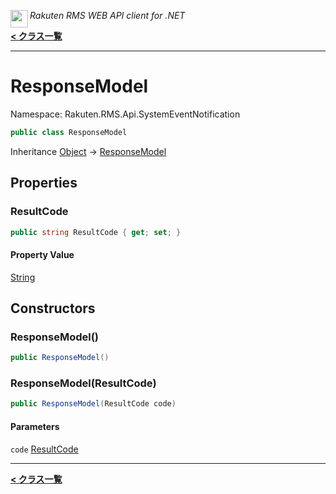 <img align="left" style="height: 2em;" src="https://webservice.rakuten.co.jp/favicon.ico"><em>Rakuten RMS WEB API client for .NET</em>

[**< クラス一覧**](./)
- - -

# ResponseModel

Namespace: Rakuten.RMS.Api.SystemEventNotification

```csharp
public class ResponseModel
```

Inheritance [Object](https://docs.microsoft.com/en-us/dotnet/api/system.object) → [ResponseModel](./rakuten.rms.api.systemeventnotification.responsemodel)

## Properties

### <a id="properties-resultcode"/>**ResultCode**

```csharp
public string ResultCode { get; set; }
```

#### Property Value

[String](https://docs.microsoft.com/en-us/dotnet/api/system.string)<br>

## Constructors

### <a id="constructors-.ctor"/>**ResponseModel()**

```csharp
public ResponseModel()
```

### <a id="constructors-.ctor"/>**ResponseModel(ResultCode)**

```csharp
public ResponseModel(ResultCode code)
```

#### Parameters

`code` [ResultCode](./rakuten.rms.api.systemeventnotification.resultcode)<br>


- - -
[**< クラス一覧**](./)

